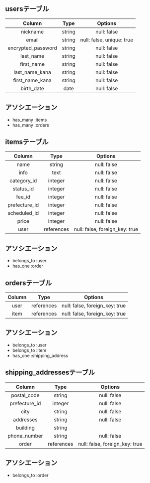 ## usersテーブル

| Column                | Type   | Options                    |
|:---------------------:|:------:|:--------------------------:|
| nickname              | string | null: false                |
| email                 | string | null: false, unique: true  |
| encrypted_password    | string | null: false                |
| last_name             | string | null: false                |
| first_name            | string | null: false                |
| last_name_kana        | string | null: false                |
| first_name_kana       | string | null: false                |
| birth_date            | date   | null: false                |

## アソシエーション

- has_many :items
- has_many :orders

## itemsテーブル

| Column        | Type       | Options                        |
|:-------------:|:----------:|:------------------------------:|
| name          | string     | null: false                    |
| info          | text       | null: false                    |
| category_id   | integer    | null: false                    |
| status_id     | integer    | null: false                    |
| fee_id        | integer    | null: false                    |
| prefecture_id | integer    | null: false                    |
| scheduled_id  | integer    | null: false                    |
| price         | integer    | null: false                    |
| user          | references | null: false, foreign_key: true |

## アソシエーション

- belongs_to :user
- has_one :order

## ordersテーブル

| Column | Type       | Options                        |
|:------:|:----------:|:------------------------------:|
| user   | references | null: false, foreign_key: true |
| item   | references | null: false, foreign_key: true |

## アソシエーション

- belongs_to :user
- belongs_to :item
- has_one :shipping_address

## shipping_addressesテーブル

| Column        | Type       | Options                        |
|:-------------:|:----------:|:------------------------------:|
| postal_code   | string     | null: false                    |
| prefecture_id | integer    | null: false                    |
| city          | string     | null: false                    |
| addresses     | string     | null: false                    |
| building      | string     |                                |
| phone_number  | string     | null: false                    |
| order         | references | null: false, foreign_key: true |

## アソシエーション

- belongs_to :order
